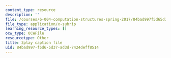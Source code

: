```yaml
---
content_type: resource
description: ''
file: /courses/6-004-computation-structures-spring-2017/84bad997f5d65d37ad3d7424deff8514_-Zg3fxOmjVs.vtt
file_type: application/x-subrip
learning_resource_types: []
ocw_type: OCWFile
resourcetype: Other
title: 3play caption file
uid: 84bad997-f5d6-5d37-ad3d-7424deff8514
---
```

